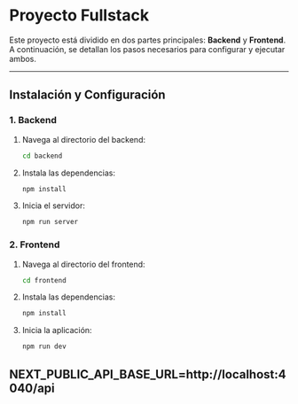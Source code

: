 # Proyecto Fullstack

Este proyecto está dividido en dos partes principales: **Backend** y **Frontend**. A continuación, se detallan los pasos necesarios para configurar y ejecutar ambos.

---

## Instalación y Configuración

### 1. Backend

1. Navega al directorio del backend:
   ```bash
   cd backend
   ```
2. Instala las dependencias:
   ```bash
   npm install
   ```
3. Inicia el servidor:
   ```bash
   npm run server
   ```

### 2. Frontend

1. Navega al directorio del frontend:
   ```bash
   cd frontend
   ```
2. Instala las dependencias:
   ```bash
   npm install
   ```
3. Inicia la aplicación:
   ```bash
   npm run dev


   ```
NEXT_PUBLIC_API_BASE_URL=http://localhost:4040/api
---
